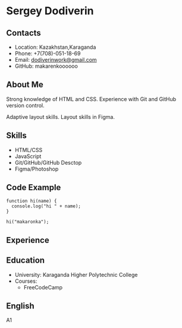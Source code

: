 # Sergey Dodiverin

## Contacts

- Location: Kazakhstan,Karaganda
- Phone: +7(708)-051-18-69
- Email: dodiverinwork@gmail.com
- GitHub: makarenkoooooo

## About Me

Strong knowledge of HTML and CSS. Experience with Git and GitHub version control.

Adaptive layout skills. Layout skills in Figma.

## Skills

- HTML/CSS
- JavaScript
- Git/GitHub/GitHub Desctop
- Figma/Photoshop

## Code Example

```
function hi(name) {
  console.log("hi " + name);
}

hi("makaronka");
```

## Experience

## Education

- University: Karaganda Higher Polytechnic College
- Courses:
  - FreeCodeCamp

## English

A1
